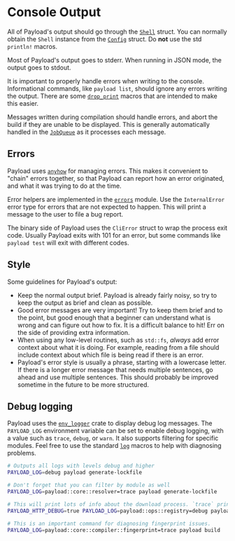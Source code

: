 # Console Output

All of Payload's output should go through the [`Shell`] struct. You can normally
obtain the `Shell` instance from the [`Config`] struct. Do **not** use the std
`println!` macros.

Most of Payload's output goes to stderr. When running in JSON mode, the output
goes to stdout.

It is important to properly handle errors when writing to the console.
Informational commands, like `payload list`, should ignore any errors writing
the output. There are some [`drop_print`] macros that are intended to make
this easier.

Messages written during compilation should handle errors, and abort the build
if they are unable to be displayed. This is generally automatically handled in
the [`JobQueue`] as it processes each message.

[`Shell`]: https://github.com/dustlang/payload/blob/master/src/payload/core/shell.rs
[`Config`]: https://github.com/dustlang/payload/blob/master/src/payload/util/config/mod.rs
[`drop_print`]: https://github.com/dustlang/payload/blob/e4b65bdc80f2a293447f2f6a808fa7c84bf9a357/src/payload/util/config/mod.rs#L1820-L1848
[`JobQueue`]: https://github.com/dustlang/payload/blob/master/src/payload/core/compiler/job_queue.rs

## Errors

Payload uses [`anyhow`] for managing errors. This makes it convenient to "chain"
errors together, so that Payload can report how an error originated, and what it
was trying to do at the time.

Error helpers are implemented in the [`errors`] module. Use the
`InternalError` error type for errors that are not expected to happen. This
will print a message to the user to file a bug report.

The binary side of Payload uses the `CliError` struct to wrap the process exit
code. Usually Payload exits with 101 for an error, but some commands like `payload
test` will exit with different codes.

[`errors`]: https://github.com/dustlang/payload/blob/master/src/payload/util/errors.rs

## Style

Some guidelines for Payload's output:

* Keep the normal output brief. Payload is already fairly noisy, so try to keep
  the output as brief and clean as possible.
* Good error messages are very important! Try to keep them brief and to the
  point, but good enough that a beginner can understand what is wrong and can
  figure out how to fix. It is a difficult balance to hit! Err on the side of
  providing extra information.
* When using any low-level routines, such as `std::fs`, *always* add error
  context about what it is doing. For example, reading from a file should
  include context about which file is being read if there is an error.
* Payload's error style is usually a phrase, starting with a lowercase letter.
  If there is a longer error message that needs multiple sentences, go ahead
  and use multiple sentences. This should probably be improved sometime in the
  future to be more structured.

## Debug logging

Payload uses the [`env_logger`] crate to display debug log messages. The
`PAYLOAD_LOG` environment variable can be set to enable debug logging, with a
value such as `trace`, `debug`, or `warn`. It also supports filtering for
specific modules. Feel free to use the standard [`log`] macros to help with
diagnosing problems.

```sh
# Outputs all logs with levels debug and higher
PAYLOAD_LOG=debug payload generate-lockfile

# Don't forget that you can filter by module as well
PAYLOAD_LOG=payload::core::resolver=trace payload generate-lockfile

# This will print lots of info about the download process. `trace` prints even more.
PAYLOAD_HTTP_DEBUG=true PAYLOAD_LOG=payload::ops::registry=debug payload fetch

# This is an important command for diagnosing fingerprint issues.
PAYLOAD_LOG=payload::core::compiler::fingerprint=trace payload build
```

[`env_logger`]: https://docs.rs/env_logger
[`log`]: https://docs.rs/log
[`anyhow`]: https://docs.rs/anyhow
